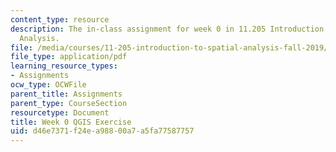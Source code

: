 ```yaml
---
content_type: resource
description: The in-class assignment for week 0 in 11.205 Introduction to Spatial
  Analysis.
file: /media/courses/11-205-introduction-to-spatial-analysis-fall-2019/d46e7371f24ea98800a7a5fa77587757_11.205f19_week_0_qgis.pdf
file_type: application/pdf
learning_resource_types:
- Assignments
ocw_type: OCWFile
parent_title: Assignments
parent_type: CourseSection
resourcetype: Document
title: Week 0 QGIS Exercise
uid: d46e7371-f24e-a988-00a7-a5fa77587757
---
```

